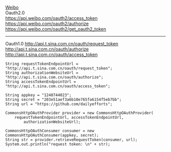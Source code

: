 [Weibo](http://open.weibo.com/)  
Oauth2.0  
<https://api.weibo.com/oauth2/access_token>  
<https://api.weibo.com/oauth2/authorize>  
<https://api.weibo.com/oauth2/get_oauth2_token>  

***

Oauth1.0
<http://api.t.sina.com.cn/oauth/request_token>  
<http://api.t.sina.com.cn/oauth/authorize>  
<http://api.t.sina.com.cn/oauth/access_token>   

    String requestTokenEndpointUrl = "http://api.t.sina.com.cn/oauth/request_token";
    String authorizationWebsiteUrl = "http://api.t.sina.com.cn/oauth/authorize";
    String accessTokenEndpointUrl = "http://api.t.sina.com.cn/oauth/access_token";
    
    String appkey = "1240744023";
    String secret = "203e51aef3a6b10e765fa6154f5eb7bb";
    String url = "https://github.com/dailyefforts";
    
    CommonsHttpOAuthProvider provider = new CommonsHttpOAuthProvider(
      	requestTokenEndpointUrl, accessTokenEndpointUrl,
    		authorizationWebsiteUrl);
    
    CommonsHttpOAuthConsumer consumer = new CommonsHttpOAuthConsumer(appkey, secret);
    String str = provider.retrieveRequestToken(consumer, url);
    System.out.println("request token: \n" + str);
